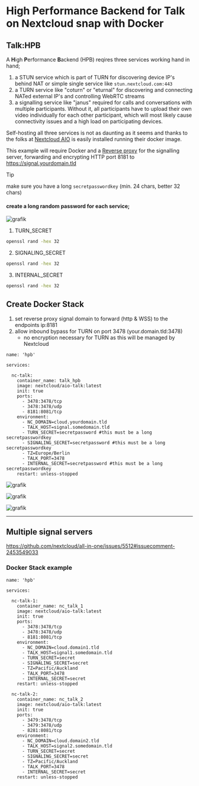 # High Performance Backend for Talk on Nextcloud snap with Docker

## Talk:HPB

A **H**igh **P**erformance **B**ackend (HPB) reqires three services working hand in hand; 

1. a STUN service which is part of TURN for discovering device IP's behind NAT or simple single service like `stun.nextcloud.com:443`
2. a TURN service like "coturn" or "eturnal" for discovering and connecting NATed external IP's and controlling WebRTC streams
3. a signalling service like "janus" required for calls and conversations with multiple participants. Without it, all participants have to upload their own video individually for each other participant, which will most likely cause connectivity issues and a high load on participating devices.

Self-hosting all three services is not as daunting as it seems and thanks to the folks at [Nextcloud AIO](https://github.com/nextcloud/all-in-one) is easily installed running their docker image.

This example will require Docker and a [Reverse proxy](https://github.com/nextcloud-snap/nextcloud-snap/wiki/Putting-the-snap-behind-a-reverse-proxy) for the signalling server, forwarding and encrypting HTTP port 8181 to https://signal.yourdomain.tld

> [!TIP]
> make sure you have a long `secretpasswordkey` (min. 24 chars, better 32 chars)
>
>#### create a long random password for each service;
> 
>
> ![grafik](https://github.com/user-attachments/assets/ba52530d-ed98-4857-a224-fb969be28a8d)
>
>
>1. TURN_SECRET
>
>```bash
>openssl rand -hex 32
>```
>
>2. SIGNALING_SECRET  
>
>```bash
>openssl rand -hex 32
>```
>
>3.  INTERNAL_SECRET
>
>```bash
>openssl rand -hex 32
>```

## Create Docker Stack

1. set reverse proxy signal domain to forward (http & WSS) to the endpoints ip:8181
2. allow inbound bypass for TURN on port 3478 (your.domain.tld:3478) 
   - no encryption necessary for TURN as this will be managed by Nextcloud

```
name: 'hpb'

services:

  nc-talk:
    container_name: talk_hpb
    image: nextcloud/aio-talk:latest
    init: true
    ports:
      - 3478:3478/tcp
      - 3478:3478/udp
      - 8181:8081/tcp
    environment:
      - NC_DOMAIN=cloud.yourdomain.tld
      - TALK_HOST=signal.somedomain.tld
      - TURN_SECRET=secretpassword #this must be a long secretpasswordkey
      - SIGNALING_SECRET=secretpassword #this must be a long secretpasswordkey
      - TZ=Europe/Berlin
      - TALK_PORT=3478
      - INTERNAL_SECRET=secretpassword #this must be a long secretpasswordkey
    restart: unless-stopped

```

![grafik](https://github.com/user-attachments/assets/b5e08e15-8ddc-42cf-bbf8-0292ca551821)

![grafik](https://github.com/user-attachments/assets/228206d8-11c7-47b8-ad02-b65f69214533)

![grafik](https://github.com/user-attachments/assets/254064a4-326f-4cdd-bc01-41298152a61e)

----

## Multiple signal servers

https://github.com/nextcloud/all-in-one/issues/5512#issuecomment-2453549033

### Docker Stack example

```
name: 'hpb'

services:

  nc-talk-1:
    container_name: nc_talk_1
    image: nextcloud/aio-talk:latest
    init: true
    ports:
      - 3478:3478/tcp
      - 3478:3478/udp
      - 8181:8081/tcp
    environment:
      - NC_DOMAIN=cloud.domain1.tld
      - TALK_HOST=signal1.somedomain.tld
      - TURN_SECRET=secret
      - SIGNALING_SECRET=secret
      - TZ=Pacific/Auckland
      - TALK_PORT=3478
      - INTERNAL_SECRET=secret
    restart: unless-stopped

  nc-talk-2:
    container_name: nc_talk_2
    image: nextcloud/aio-talk:latest
    init: true
    ports:
      - 3479:3478/tcp
      - 3479:3478/udp
      - 8281:8081/tcp
    environment:
      - NC_DOMAIN=cloud.domain2.tld
      - TALK_HOST=signal2.somedomain.tld
      - TURN_SECRET=secret
      - SIGNALING_SECRET=secret
      - TZ=Pacific/Auckland
      - TALK_PORT=3478
      - INTERNAL_SECRET=secret
    restart: unless-stopped

```
